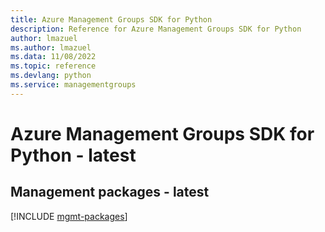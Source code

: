 ```yaml
---
title: Azure Management Groups SDK for Python
description: Reference for Azure Management Groups SDK for Python
author: lmazuel
ms.author: lmazuel
ms.data: 11/08/2022
ms.topic: reference
ms.devlang: python
ms.service: managementgroups
---
```

# Azure Management Groups SDK for Python - latest

## Management packages - latest
[!INCLUDE [mgmt-packages](management-groups-mgmt-index.md)]
